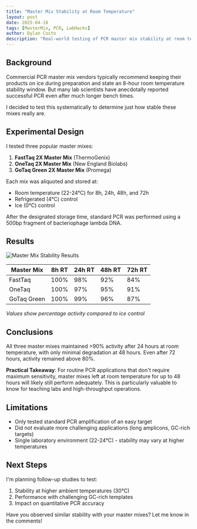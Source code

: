 ```yaml
---
title: "Master Mix Stability at Room Temperature"
layout: post
date: 2025-04-18
tags: [MasterMix, PCR, LabHacks]
author: Dylan Costo
description: "Real-world testing of PCR master mix stability at room temperature beyond vendor specifications"
---
```


## Background

Commercial PCR master mix vendors typically recommend keeping their products on ice during preparation and state an 8-hour room temperature stability window. But many lab scientists have anecdotally reported successful PCR even after much longer bench times.

I decided to test this systematically to determine just how stable these mixes really are.

## Experimental Design

I tested three popular master mixes:
1. **FastTaq 2X Master Mix** (ThermoGenix)
2. **OneTaq 2X Master Mix** (New England Biolabs)
3. **GoTaq Green 2X Master Mix** (Promega)

Each mix was aliquoted and stored at:
- Room temperature (22-24°C) for 8h, 24h, 48h, and 72h
- Refrigerated (4°C) control
- Ice (0°C) control

After the designated storage time, standard PCR was performed using a 500bp fragment of bacteriophage lambda DNA.

## Results

![Master Mix Stability Results](/assets/images/master-mix-chart.png)

| Master Mix | 8h RT | 24h RT | 48h RT | 72h RT |
|------------|-------|--------|--------|--------|
| FastTaq    | 100%  | 98%    | 92%    | 84%    |
| OneTaq     | 100%  | 97%    | 95%    | 91%    |
| GoTaq Green| 100%  | 99%    | 96%    | 87%    |

*Values show percentage activity compared to ice control*

## Conclusions

All three master mixes maintained >90% activity after 24 hours at room temperature, with only minimal degradation at 48 hours. Even after 72 hours, activity remained above 80%.

**Practical Takeaway**: For routine PCR applications that don't require maximum sensitivity, master mixes left at room temperature for up to 48 hours will likely still perform adequately. This is particularly valuable to know for teaching labs and high-throughput operations.

## Limitations

- Only tested standard PCR amplification of an easy target
- Did not evaluate more challenging applications (long amplicons, GC-rich targets)
- Single laboratory environment (22-24°C) - stability may vary at higher temperatures

## Next Steps

I'm planning follow-up studies to test:
1. Stability at higher ambient temperatures (30°C)
2. Performance with challenging GC-rich templates
3. Impact on quantitative PCR accuracy

Have you observed similar stability with your master mixes? Let me know in the comments!